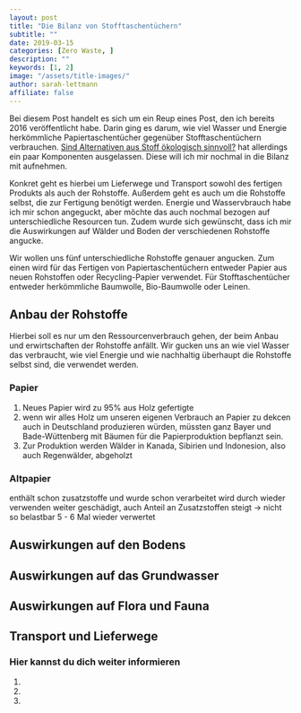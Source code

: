 ```yaml
---
layout: post
title: "Die Bilanz von Stofftaschentüchern"
subtitle: ""
date: 2019-03-15
categories: [Zero Waste, ]
description: ""
keywords: [1, 2]
image: "/assets/title-images/"
author: sarah-lettmann
affiliate: false
---
```

Bei diesem Post handelt es sich um ein Reup eines Post, den ich bereits 2016 veröffentlicht habe. Darin ging es darum, wie viel Wasser und Energie herkömmliche Papiertaschentücher gegenüber Stofftaschentüchern verbrauchen. [Sind Alternativen aus Stoff ökologisch sinnvoll?](sind-alternativen-aus-stoff-oekologisch-sinnvoll) hat allerdings ein paar Komponenten ausgelassen. Diese will ich mir nochmal in die Bilanz mit aufnehmen.

Konkret geht es hierbei um Lieferwege und Transport sowohl des fertigen Produkts als auch der Rohstoffe. Außerdem geht es auch um die Rohstoffe selbst, die zur Fertigung benötigt werden. Energie und Wasservbrauch habe ich mir schon angeguckt, aber möchte das auch nochmal bezogen auf unterschiedliche Resourcen tun. Zudem wurde sich gewünscht, dass ich mir die Auswirkungen auf Wälder und Boden der verschiedenen Rohstoffe angucke.

Wir wollen uns fünf unterschiedliche Rohstoffe genauer angucken. Zum einen wird für das Fertigen von Papiertaschentüchern entweder Papier aus neuen Rohstoffen oder Recycling-Papier verwendet. Für Stofftaschentücher entweder herkömmliche Baumwolle, Bio-Baumwolle oder Leinen.

## Anbau der Rohstoffe
Hierbei soll es nur um den Ressourcenverbrauch gehen, der beim Anbau und erwirtschaften der Rohstoffe anfällt. Wir gucken uns an wie viel Wasser das verbraucht, wie viel Energie und wie nachhaltig überhaupt die Rohstoffe selbst sind, die verwendet werden.

### Papier
1. Neues Papier wird zu 95% aus Holz gefertigte
2. wenn wir alles Holz um unseren eigenen Verbrauch an Papier zu dekcen auch in Deutschland produzieren würden, müssten ganz Bayer und Bade-Wüttenberg mit Bäumen für die Papierproduktion bepflanzt sein.
3. Zur Produktion werden Wälder in Kanada, Sibirien und Indonesion, also auch Regenwälder, abgeholzt

### Altpapier
enthält schon zusatzstoffe und wurde schon verarbeitet
wird durch wieder verwenden weiter geschädigt, auch Anteil an Zusatzstoffen steigt -> nicht so belastbar
5 - 6 Mal wieder verwertet

## Auswirkungen auf den Bodens

## Auswirkungen auf das Grundwasser

## Auswirkungen auf Flora und Fauna

## Transport und Lieferwege



### Hier kannst du dich weiter informieren
1. []()
2. []()
3. []()
